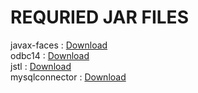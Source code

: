 # REQURIED JAR FILES
javax-faces : [Download](https://mvnrepository.com/artifact/org.glassfish/javax.faces/2.2.2)<br/>
odbc14 : [Download](http://www.java2s.com/Code/Jar/o/Downloadojdbc14jar.htm)<br/>
jstl : [Download](https://mvnrepository.com/artifact/javax.servlet/jstl/1.2)<br/>
mysqlconnector : [Download](http://www.java2s.com/Code/Jar/m/Downloadmysqlconnectorjar.htm)<br/>
